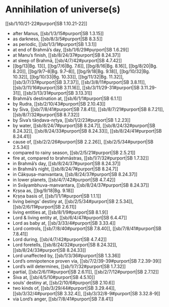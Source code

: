 # Annihilation of universe(s)

[[sb/1/10/21-22#purport|SB 1.10.21-22]]

* after Manus, [[sb/1/3/15#purport|SB 1.3.15]]
* as darkness, [[sb/8/3/5#purport|SB 8.3.5]]
* as periodic, [[sb/1/3/1#purport|SB 1.3.1]]
* at end of Brahmā’s day, [[sb/1/6/29#purport|SB 1.6.29]]
* at Manu’s finish, [[sb/8/24/37#purport|SB 8.24.37]]
* at sleep of Brahmā, [[sb/4/7/42#purport|SB 4.7.42]]
*  [[bg/13|Bg. 13]], [[bg/7/6|Bg. 7.6]], [[bg/8/16|Bg. 8.16]], [[bg/8/20|Bg. 8.20]], [[bg/9/7–8|Bg. 9.7–8]], [[bg/9/18|Bg. 9.18]], [[bg/10/32|Bg. 10.32]], [[bg/10/33|Bg. 10.33]], [[bg/11/32|Bg. 11.32]], [[sb/3/7/37#purport|SB 3.7.37]], [[sb/3/8/11#purport|SB 3.8.11]], [[sb/3/11/16#purport|SB 3.11.16]], [[sb/3/11/29-31#purport|SB 3.11.29-31]], [[sb/3/13/31#purport|SB 3.13.31]]
* Brahmā’s destination at, [[sb/6/1/1#purport|SB 6.1.1]]
* by Rudra, [[sb/2/10/43#purport|SB 2.10.43]]
* by Śiva, [[sb/7/8/41#purport|SB 7.8.41]], [[sb/8/7/21#purport|SB 8.7.21]], [[sb/8/7/32#purport|SB 8.7.32]]
* by Śiva’s tāṇḍava-nṛtya, [[sb/1/2/23#purport|SB 1.2.23]]
* by water, [[sb/8/24/7#purport|SB 8.24.7]], [[sb/8/24/32#purport|SB 8.24.32]], [[sb/8/24/33#purport|SB 8.24.33]], [[sb/8/24/41#purport|SB 8.24.41]]
* cause of, [[sb/2/2/26#purport|SB 2.2.26]], [[sb/2/5/34#purport|SB 2.5.34]]
* compared to rainy season, [[sb/2/5/21#purport|SB 2.5.21]]
* fire at, compared to brahmāstras, [[sb/1/7/32#purport|SB 1.7.32]]
* in Brahmā’s day, [[sb/8/24/37#purport|SB 8.24.37]]
* in Brahmā’s night, [[sb/8/24/7#purport|SB 8.24.7]]
* in Cākṣuṣa-manvantara, [[sb/8/24/37#purport|SB 8.24.37]]
* in lower planets, [[sb/4/7/42#purport|SB 4.7.42]]
* in Svāyambhuva-manvantara, [[sb/8/24/37#purport|SB 8.24.37]]
* Kṛṣṇa as, [[bg/9/18|Bg. 9.18]]
* Kṛṣṇa basis of, [[sb/1/1/1#purport|SB 1.1.1]]
* living beings’ destiny at, [[sb/2/5/34#purport|SB 2.5.34]], [[sb/2/6/11#purport|SB 2.6.11]]
* living entities at, [[sb/8/1/9#purport|SB 8.1.9]]
* Lord & living entity at, [[sb/6/4/47#purport|SB 6.4.47]]
* Lord as baby at, [[sb/3/33/4#purport|SB 3.33.4]]
* Lord controls, [[sb/7/8/40#purport|SB 7.8.40]], [[sb/7/8/41#purport|SB 7.8.41]]
* Lord during, [[sb/4/7/42#purport|SB 4.7.42]]
* Lord foretells, [[sb/8/24/32#purport|SB 8.24.32]], [[sb/8/24/33#purport|SB 8.24.33]]
* Lord unaffected by, [[sb/1/3/36#purport|SB 1.3.36]]
* Lord’s omnipotence proven via, [[sb/7/2/39-39#purport|SB 7.2.39-39]]
* Lord’s will determines, [[sb/1/7/32#purport|SB 1.7.32]]
* partial, [[sb/2/6/11#purport|SB 2.6.11]], [[sb/2/7/12#purport|SB 2.7.12]]
* Śiva at, [[sb/4/5/10#purport|SB 4.5.10]]
* souls’ destiny at, [[sb/2/10/6#purport|SB 2.10.6]]
* two kinds of, [[sb/3/29/44#purport|SB 3.29.44]], [[sb/3/32/4#purport|SB 3.32.4]], [[sb/3/32/8-9#purport|SB 3.32.8-9]]
* via Lord’s anger, [[sb/7/8/41#purport|SB 7.8.41]]
